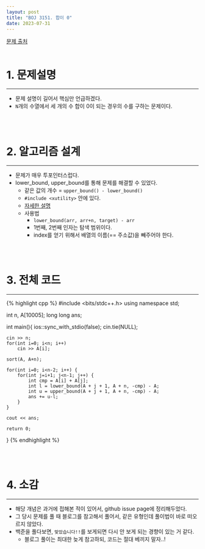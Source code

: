 ```yaml
---
layout: post
title: "BOJ 3151. 합이 0"
date: 2023-07-31
---
```


[문제 출처](https://www.acmicpc.net/problem/3151) <br/><br/>

# 1. 문제설명
<hr>

- 문제 설명이 길어서 핵심만 언급하겠다.
- `N`개의 수열에서 세 개의 수 합이 0이 되는 경우의 수를 구하는 문제이다.


<br/><br/>

# 2. 알고리즘 설계
<hr>

- 문제가 매우 투포인터스럽다.
- lower_bound, upper_bound를 통해 문제를 해결할 수 있었다.
  - 같은 값의 개수 = `upper_bound() - lower_bound()`
  - `#include <xutility>` 안에 있다.
  - [자세한 설명](https://github.com/devLupin/algorithm/issues/18#issuecomment-1550042891)
  - 사용법
    - `lower_bound(arr, arr+n, target) - arr`
    - 1번째, 2번째 인자는 탐색 범위이다.
    - index를 얻기 위해서 배열의 이름(== 주소값)을 빼주어야 한다.

<br/><br/>

# 3. 전체 코드
<hr>

{% highlight cpp %}
#include <bits/stdc++.h>
using namespace std;

int n, A[10005];
long long ans;

int main(){
    ios::sync_with_stdio(false);
    cin.tie(NULL);

    cin >> n;
    for(int i=0; i<n; i++)
        cin >> A[i];
    
    sort(A, A+n);

    for(int i=0; i<n-2; i++) {
        for(int j=i+1; j<n-1; j++) {
            int cmp = A[i] + A[j];
            int l = lower_bound(A + j + 1, A + n, -cmp) - A;
            int u = upper_bound(A + j + 1, A + n, -cmp) - A;
            ans += u-l;
        }   
    }

    cout << ans;

    return 0;
}
{% endhighlight %}


<br/><br/>

# 4. 소감
<hr>

- 해당 개념은 과거에 접해본 적이 있어서, github issue page에 정리해두었다.
- 그 당시 문제를 풀 때 블로그를 참고해서 풀어서, 같은 유형인데 풀이법이 바로 떠오르지 않았다.
- 백준을 풀다보면, `맞았습니다!!`를 보게되면 다시 안 보게 되는 경향이 있는 거 같다.
  - 블로그 풀이는 최대한 늦게 참고하되, 코드는 절대 베끼지 말자..!